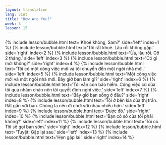```yaml
---
layout: translation
lang: viet
title: "How Are You?"
week: 3
lesson: 15
---
```


{% include lesson/bubble.html text='Khoẻ không, Sam?' side='left' index=1 %}
{% include lesson/bubble.html text='Tôi rất khoẻ. Lâu rồi không gặp.' side='right' index=2 %}
{% include lesson/bubble.html text='Ừa, lâu rồi. Cỡ 2 tháng.' side='left' index=3 %}
{% include lesson/bubble.html text='Có gì mới không?' side='right' index=4 %}
{% include lesson/bubble.html text='Tôi có một công việc mới và tôi chuyển đến một ngôi nhà mới.' side='left' index=5 %}
{% include lesson/bubble.html text='Một công việc mới và một ngôi nhà mới. Bây giờ bạn làm gì?' side='right' index=6 %}
{% include lesson/bubble.html text='Tôi vẫn còn bảo hiểm. Công việc cũ của tôi quá nhàm chán nên tôi quyết định nghỉ việc.' side='left' index=7 %}
{% include lesson/bubble.html text='Bây giờ bạn sống ở đâu?' side='right' index=8 %}
{% include lesson/bubble.html text='Tôi ở bên kia của thị trấn. Rất gần với bạn. Chúng ta nên đi chơi với nhau nhiều hơn.' side='left' index=9 %}
{% include lesson/bubble.html text='Được đó.' side='right' index=10 %}
{% include lesson/bubble.html text='Bạn có số của tôi phải không?' side='left' index=11 %}
{% include lesson/bubble.html text='Tôi có. Tôi sẽ gọi bạn sớm.' side='right' index=12 %}
{% include lesson/bubble.html text='Tuyệt! Gặp lại sau.' side='left' index=13 %}
{% include lesson/bubble.html text='Hẹn gặp lại.' side='right' index=14 %}
